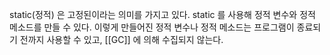 static(정적) 은 고정된이라는 의미를 가지고 있다. 
static 를 사용해 정적 변수와 정적 메소드를 만들 수 있다. 이렇게 만들어진 정적 변수나 정적 메소드는 프로그램이 종료되기 전까지 사용할 수 있고, [[GC]] 에 의해 수집되지 않는다.


